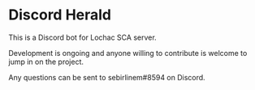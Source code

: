 # Discord Herald
This is a Discord bot for Lochac SCA server.

Development is ongoing and anyone willing to contribute is welcome to jump in on the project.

Any questions can be sent to sebirlinem#8594 on Discord.
